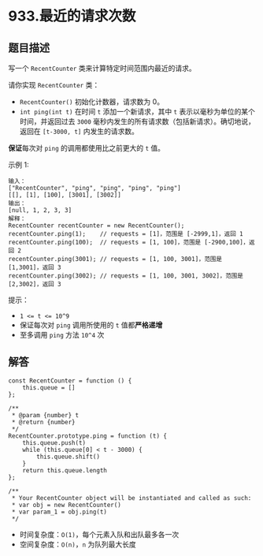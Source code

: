 # 933.最近的请求次数 <Badge type="tip" text="简单"/>

## 题目描述

写一个 `RecentCounter` 类来计算特定时间范围内最近的请求。

请你实现 `RecentCounter` 类：
- `RecentCounter()` 初始化计数器，请求数为 0。
- `int ping(int t)` 在时间 `t` 添加一个新请求，其中 `t` 表示以毫秒为单位的某个时间，并返回过去 `3000` 毫秒内发生的所有请求数（包括新请求）。确切地说，返回在 `[t-3000, t]` 内发生的请求数。

**保证**每次对 `ping` 的调用都使用比之前更大的 `t` 值。

示例 1:

```
输入：
["RecentCounter", "ping", "ping", "ping", "ping"]
[[], [1], [100], [3001], [3002]]
输出：
[null, 1, 2, 3, 3]
解释：
RecentCounter recentCounter = new RecentCounter();
recentCounter.ping(1);    // requests = [1]，范围是 [-2999,1]，返回 1
recentCounter.ping(100);  // requests = [1, 100]，范围是 [-2900,100]，返回 2
recentCounter.ping(3001); // requests = [1, 100, 3001]，范围是 [1,3001]，返回 3
recentCounter.ping(3002); // requests = [1, 100, 3001, 3002]，范围是 [2,3002]，返回 3
```

提示：
- `1 <= t <= 10^9`
- 保证每次对 `ping` 调用所使用的 `t` 值都**严格递增**
- 至多调用 `ping` 方法 `10^4` 次

## 解答

```JS
const RecentCounter = function () {
    this.queue = []
};

/** 
 * @param {number} t
 * @return {number}
 */
RecentCounter.prototype.ping = function (t) {
    this.queue.push(t)
    while (this.queue[0] < t - 3000) {
        this.queue.shift()
    }
    return this.queue.length
};

/**
 * Your RecentCounter object will be instantiated and called as such:
 * var obj = new RecentCounter()
 * var param_1 = obj.ping(t)
 */
```

- 时间复杂度：`O(1)`，每个元素入队和出队最多各一次
- 空间复杂度：`O(n)`，`n` 为队列最大长度
